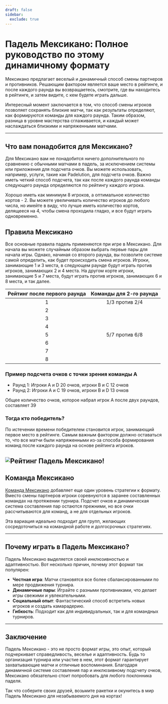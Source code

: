 ```yaml
---
draft: false
sidebar:
  exclude: true
---
```


# Падель Мексикано: Полное руководство по этому динамичному формату

Мексикано предлагает веселый и динамичный способ смены партнеров и противников. Решающим фактором является ваше место в рейтинге, и после каждого раунда вы возвращаетесь, смотрите, где вы находитесь в рейтинге, и затем видите, с кем будете играть дальше.

Интересный момент заключается в том, что способ смены игроков позволяет сохранять близкие матчи, так как результаты определяют, как формируются команды для каждого раунда. Таким образом, разница в уровне мастерства сглаживается, и каждый может наслаждаться близкими и напряженными матчами.


---

## Что вам понадобится для Мексикано?

Для Мексикано вам не понадобится ничего дополнительного по сравнению с обычными матчами в падель, за исключением системы или приложения для подсчета очков. Вы можете использовать, например, услуги, такие как Padelution, для подсчета очков. Важно иметь четкий способ подсчета, так как после каждого раунда команды следующего раунда определяются по рейтингу каждого игрока.

Хорошо иметь как минимум 8 игроков, а оптимальное количество кортов - 2. Вы можете увеличивать количество игроков до любого числа, но имейте в виду, что лучше иметь количество кортов, делящееся на 4, чтобы смена проходила гладко, и все будут играть одновременно.

## Правила Мексикано
Все основные правила падель применяются при игре в Мексикано. Для начала вы можете случайным образом выбрать первые пары для начала игры. Однако, начиная со второго раунда, вы позволите системе самой определить, как будет происходить смена игроков. Игроки, занимающие 1 и 3 места, в следующем раунде будут играть против игроков, занимающих 2 и 4 места. На другом корте игроки, занимающие 5 и 7 места, будут играть против игроков, занимающих 6 и 8 места, и так далее.

| Рейтинг после первого раунда | Команды для 2-го раунда |
|:---------------------------:|:-------------------:|
|              1              |     1/3 против 2/4     |
|              2              |                     |
|              3              |                     |
|              4              |                     |
|              5              |     5/7 против 6/8     |
|              6              |                     |
|              7              |                     |
|              8              |                     |


### Пример подсчета очков с точки зрения команды A
- Раунд 1: Игроки A и D 20 очков, игроки B и C 12 очков
- Раунд 2: Игроки A и C 19 очков, игроки B и D 13 очков

Общее количество очков, которое набрал игрок A после двух раундов, составляет 39


### Тогда кто победитель?
По истечении времени победителем становится игрок, занимающий первое место в рейтинге. Самым важным фактором должно оставаться то, что все матчи были напряженными из-за способа формирования команд после каждого раунда на основе рейтинга игроков.

![Рейтинг Падель Мексикано!](/ru/images/padel-mexicano.png "Рейтинг Падель Мексикано")
---


## Команда Мексикано

[Команда Мексикано](/ru/team-mexicano) добавляет еще один уровень стратегии к формату. Вместо смены партнеров игроки соревнуются в заранее составленных командах на протяжении турнира. Подсчет очков и динамическая система составления пар остаются прежними, но все очки рассчитываются для команд, а не для отдельных игроков.

Эта вариация идеально подходит для групп, желающих сосредоточиться на командной работе и долгосрочных стратегиях.

---
## Почему играть в Падель Мексикано?

Падель Мексикано выделяется своей инклюзивностью и адаптивностью. Вот несколько причин, почему этот формат так популярен:
- **Честная игра**: Матчи становятся все более сбалансированными по мере продвижения турнира.
- **Динамичные пары**: Играйте с разными противниками, что делает игры свежими и увлекательными.
- **Социальный опыт**: Фантастический способ встретить новых игроков и создать камарадерию.
- **Гибкость**: Подходит как для индивидуальных, так и для командных турниров.

---

## Заключение

Падель Мексикано - это не просто формат игры, это опыт, который подчеркивает справедливость, веселье и адаптивность. Будь то организация турнира или участие в нем, этот формат гарантирует захватывающие матчи и отличные воспоминания. Благодаря динамичной системе составления пар и инклюзивному подсчету очков, Мексикано обязательно стоит попробовать для любого поклонника паделя.

Так что соберите своих друзей, возьмите ракетки и окунитесь в мир Падель Мексикано для незабываемого дня на кортах!